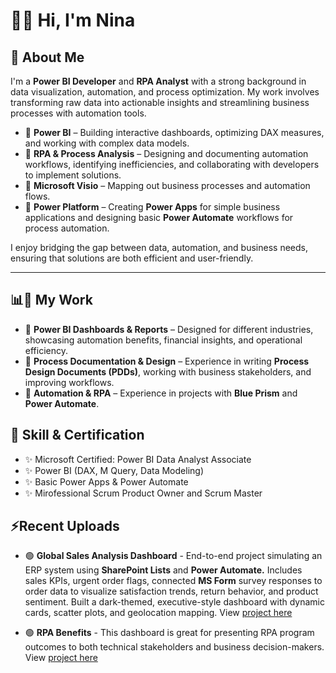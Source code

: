 # 👋🏻 Hi, I'm Nina

## 🚀 About Me  
I'm a **Power BI Developer** and **RPA Analyst** with a strong background in data visualization, automation, and process optimization. My work involves transforming raw data into actionable insights and streamlining business processes with automation tools.  

- 🔹 **Power BI** – Building interactive dashboards, optimizing DAX measures, and working with complex data models.  
- 🔹 **RPA & Process Analysis** – Designing and documenting automation workflows, identifying inefficiencies, and collaborating with developers to implement solutions.  
- 🔹 **Microsoft Visio** – Mapping out business processes and automation flows.  
- 🔹 **Power Platform** – Creating **Power Apps** for simple business applications and designing basic **Power Automate** workflows for process automation.  

I enjoy bridging the gap between data, automation, and business needs, ensuring that solutions are both efficient and user-friendly.  

---

## 📊🤖 My Work  
- 🔹 **Power BI Dashboards & Reports** – Designed for different industries, showcasing automation benefits, financial insights, and operational efficiency.  
- 🔹 **Process Documentation & Design** – Experience in writing **Process Design Documents (PDDs)**, working with business stakeholders, and improving workflows.  
- 🔹 **Automation & RPA** – Experience in projects with **Blue Prism** and **Power Automate**. 

## 🧰 Skill & Certification  
- ✨ Microsoft Certified: Power BI Data Analyst Associate
- ✨ Power BI (DAX, M Query, Data Modeling)  
- ✨ Basic Power Apps & Power Automate 
- ✨ Mirofessional Scrum Product Owner and Scrum Master

## ⚡Recent Uploads
- 🟢 **Global Sales Analysis Dashboard** - End-to-end project simulating an ERP system using **SharePoint Lists** and **Power Automate.** Includes sales KPIs, urgent order flags, connected **MS Form** survey responses to order data to visualize satisfaction trends, return behavior, and product sentiment. Built a dark-themed, executive-style dashboard with dynamic cards, scatter plots, and geolocation mapping. View [project here](./Global_Sales_Analysis)

- 🟢 **RPA Benefits** - This dashboard is great for presenting RPA program outcomes to both technical stakeholders and business decision-makers. View [project here](./RPA_Benefits)
